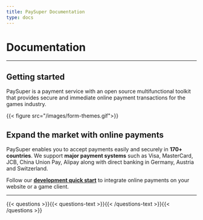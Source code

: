 ```yaml
---
title: PaySuper Documentation
type: docs
---
```


# Documentation

***

## Getting started

PaySuper is a payment service with an open source multifunctional toolkit that provides secure and immediate online payment transactions for the games industry.

{{< figure src="/images/form-themes.gif">}}

## Expand the market with online payments

PaySuper enables you to accept payments easily and securely in **170+ countries**. We support **major payment systems** such as Visa, MasterCard, JCB, China Union Pay, Alipay along with direct banking in Germany, Austria and Switzerland.

Follow our [**development quick start**](/docs/payments/) to integrate online payments on your website or a game client.

***

{{< questions >}}{{< questions-text >}}{{< /questions-text >}}{{< /questions >}}